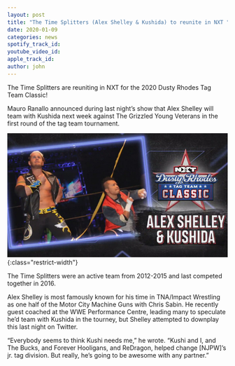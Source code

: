 ```yaml
---
layout: post
title: "The Time Splitters (Alex Shelley & Kushida) to reunite in NXT "
date: 2020-01-09
categories: news 
spotify_track_id:
youtube_video_id:
apple_track_id:
author: john
---
```

The Time Splitters are reuniting in NXT for the 2020 Dusty Rhodes Tag Team Classic!

Mauro Ranallo announced during last night’s show that Alex Shelley will team with Kushida next week against The Grizzled Young Veterans in the first round of the tag team tournament.

![alex shelly and kushida](/assets/posts/2020-01-09/shelley.jpg){:class="restrict-width"}

The Time Splitters were an active team from 2012-2015 and last competed together in 2016.

Alex Shelley is most famously known for his time in TNA/Impact Wrestling as one half of the Motor City Machine Guns with Chris Sabin. He recently guest coached at the WWE Performance Centre, leading many to speculate he’d team with Kushida in the tourney, but Shelley attempted to downplay this last night on Twitter. 

“Everybody seems to think Kushi needs me,” he wrote. “Kushi and I, and The Bucks, and Forever Hooligans, and ReDragon, helped change [NJPW]’s jr. tag division. But really, he’s going to be awesome with any partner.”
